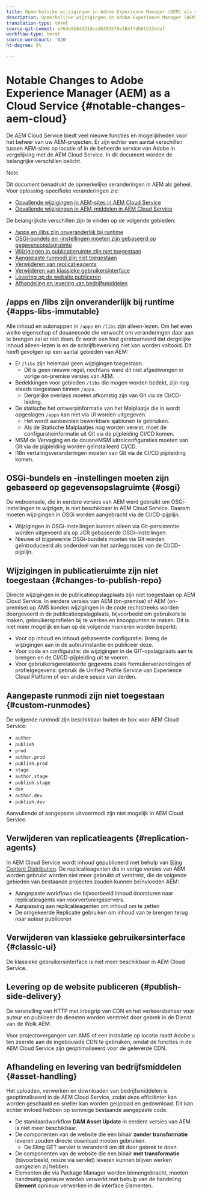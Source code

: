 ```yaml
---
title: Opmerkelijke wijzigingen in Adobe Experience Manager (AEM) als cloudservice
description: Opmerkelijke wijzigingen in Adobe Experience Manager (AEM) als cloudservice
translation-type: tm+mt
source-git-commit: e76de9b84931dced6383570e384ffdb6fb334daf
workflow-type: tm+mt
source-wordcount: '820'
ht-degree: 0%

---
```



# Notable Changes to Adobe Experience Manager (AEM) as a Cloud Service {#notable-changes-aem-cloud}

De AEM Cloud Service biedt veel nieuwe functies en mogelijkheden voor het beheer van uw AEM-projecten. Er zijn echter een aantal verschillen tussen AEM-sites op locatie of in de beheerde service van Adobe in vergelijking met de AEM Cloud Service. In dit document worden de belangrijke verschillen belicht.

>[!NOTE]
>Dit document benadrukt de opmerkelijke veranderingen in AEM als geheel. Voor oplossing-specifieke veranderingen zie:
>
>* [Opvallende wijzigingen in AEM-sites in AEM Cloud Service](/help/sites-cloud/sites-cloud-changes.md)
>* [Opvallende wijzigingen in AEM-middelen in AEM Cloud Service](/help/assets/assets-cloud-changes.md)


De belangrijkste verschillen zijn te vinden op de volgende gebieden:

* [/apps en /libs zijn onveranderlijk bij runtime](#apps-libs-immutable)
* [OSGi-bundels en -instellingen moeten zijn gebaseerd op gegevensopslagruimte](#osgi)
* [Wijzigingen in publicatieruimte zijn niet toegestaan](#changes-to-publish-repo)
* [Aangepaste runmodi zijn niet toegestaan](#custom-runmodes)
* [Verwijderen van replicatieagents](#replication-agents)
* [Verwijderen van klassieke gebruikersinterface](#classic-ui)
* [Levering op de website publiceren](#publish-side-delivery)
* [Afhandeling en levering van bedrijfsmiddelen](#asset-handling)

## /apps en /libs zijn onveranderlijk bij runtime {#apps-libs-immutable}

Alle inhoud en submappen in `/apps` en `/libs` zijn alleen-lezen. Om het even welke eigenschap of douanecode die verwacht om veranderingen daar aan te brengen zal er niet doen. Er wordt een fout geretourneerd dat dergelijke inhoud alleen-lezen is en de schrijfbewerking niet kan worden voltooid. Dit heeft gevolgen op een aantal gebieden van AEM:

* Er `/libs` zijn helemaal geen wijzigingen toegestaan.
   * Dit is geen nieuwe regel, nochtans werd dit niet afgedwongen in vorige on-premise versies van AEM.
* Bedekkingen voor gebieden `/libs` die mogen worden bedekt, zijn nog steeds toegestaan binnen `/apps`.
   * Dergelijke overlays moeten afkomstig zijn van Git via de CI/CD-leiding.
* De statische het ontwerpinformatie van het Malplaatje die in wordt opgeslagen `/apps` kan niet via UI worden uitgegeven.
   * Het wordt aanbevolen bewerkbare sjablonen te gebruiken.
   * Als de Statische Malplaatjes nog worden vereist, moet de configuratieinformatie uit Git via de pijpleiding CI/CD komen.
* MSM de Vervaging en de douaneMSM uitrolconfiguraties moeten van Git via de pijpleiding worden geïnstalleerd CI/CD.
* I18n vertalingsveranderingen moeten van Git via de CI/CD pijpleiding komen.

## OSGi-bundels en -instellingen moeten zijn gebaseerd op gegevensopslagruimte {#osgi}

De webconsole, die in eerdere versies van AEM werd gebruikt om OSGi-instellingen te wijzigen, is niet beschikbaar in AEM Cloud Service. Daarom moeten wijzigingen in OSGi worden aangebracht via de CI/CD-pijplijn.

* Wijzigingen in OSGi-instellingen kunnen alleen via Git-persistentie worden uitgevoerd als op JCR gebaseerde OSGi-instellingen.
* Nieuwe of bijgewerkte OSGi-bundels moeten via Git worden geïntroduceerd als onderdeel van het aanlegproces van de CI/CD-pijplijn.

## Wijzigingen in publicatieruimte zijn niet toegestaan {#changes-to-publish-repo}

Directe wijzigingen in de publicatieopslagplaats zijn niet toegestaan op AEM Cloud Service. In eerdere versies van AEM (on-premise) of AEM (on-premise) op AMS konden wijzigingen in de code rechtstreeks worden doorgevoerd in de publicatieopslagplaats, bijvoorbeeld om gebruikers te maken, gebruikersprofielen bij te werken en knooppunten te maken. Dit is niet meer mogelijk en kan op de volgende manieren worden beperkt:

* Voor op inhoud en inhoud gebaseerde configuratie: Breng de wijzigingen aan in de auteurinstantie en publiceer deze.
* Voor code en configuratie: de wijzigingen in de GIT-opslagplaats aan te brengen en de CI/CD-pijpleiding uit te voeren.
* Voor gebruikersgerelateerde gegevens zoals formulierverzendingen of profielgegevens: gebruik de Unified Profile Service van Experience Cloud Platform of een andere sessie van derden.

## Aangepaste runmodi zijn niet toegestaan {#custom-runmodes}

De volgende runmodi zijn beschikbaar buiten de box voor AEM Cloud Service:

* `author`
* `publish`
* `prod`
* `author.prod`
* `publish.prod`
* `stage`
* `author.stage`
* `publish.stage`
* `dev`
* `author.dev`
* `publish.dev`

Aanvullende of aangepaste uitvoermodi zijn niet mogelijk in AEM Cloud Service.

## Verwijderen van replicatieagents {#replication-agents}

In AEM Cloud Service wordt inhoud gepubliceerd met behulp van [Sling Content Distribution](https://sling.apache.org/documentation/bundles/content-distribution.html). De replicatieagenten die in vorige versies van AEM worden gebruikt worden niet meer gebruikt of verstrekt, die de volgende gebieden van bestaande projecten zouden kunnen beïnvloeden AEM:

* Aangepaste workflows die bijvoorbeeld inhoud doorsturen naar replicatieagents van voorvertoningsservers.
* Aanpassing aan replicatieagenten om inhoud om te zetten
* De omgekeerde Replicatie gebruiken om inhoud van te brengen terug naar auteur publiceren

## Verwijderen van klassieke gebruikersinterface {#classic-ui}

De klassieke gebruikersinterface is niet meer beschikbaar in AEM Cloud Service.

## Levering op de website publiceren {#publish-side-delivery}

De versnelling van HTTP met inbegrip van CDN en het verkeersbeheer voor auteur en publiceer de diensten worden verstrekt door gebrek in de Dienst van de Wolk AEM.

Voor projectovergangen van AMS of een installatie op locatie raadt Adobe u ten zeerste aan de ingebouwde CDN te gebruiken, omdat de functies in de AEM Cloud Service zijn geoptimaliseerd voor de geleverde CDN.

## Afhandeling en levering van bedrijfsmiddelen {#asset-handling}

Het uploaden, verwerken en downloaden van bedrijfsmiddelen is geoptimaliseerd in de AEM Cloud Service, zodat deze efficiënter kan worden geschaald en sneller kan worden geüpload en gedownload. Dit kan echter invloed hebben op sommige bestaande aangepaste code.

* De standaardworkflow **DAM Asset Update** in eerdere versies van AEM is niet meer beschikbaar.
* De componenten van de website die een binair **zonder transformatie** leveren zouden directe download moeten gebruiken.
   * De Sling GET servlet is veranderd om dit door gebrek te doen.
* De componenten van de website die een binair **met transformatie** (bijvoorbeeld, resize via servlet) leveren kunnen blijven werken aangezien zij hebben.
* Elementen die via Package Manager worden binnengebracht, moeten handmatig opnieuw worden verwerkt met behulp van de handeling **Element** opnieuw verwerken in de interface Elementen.
